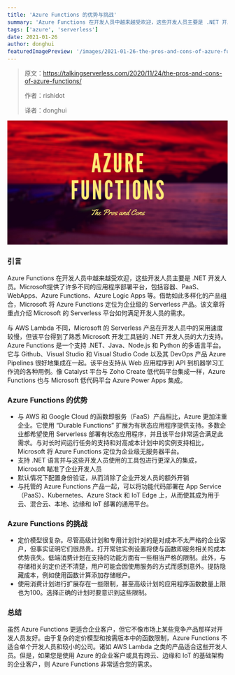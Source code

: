 ```yaml
---
title: 'Azure Functions 的优势与挑战'
summary: 'Azure Functions 在开发人员中越来越受欢迎，这些开发人员主要是 .NET 开发人员。它有哪些优缺点呢？赶紧来一探究竟！'
tags: ['azure', 'serverless']
date: 2021-01-26
author: donghui
featuredImagePreview: '/images/2021-01-26-the-pros-and-cons-of-azure-functions/azure.png'
---
```


> 原文：https://talkingserverless.com/2020/11/24/the-pros-and-cons-of-azure-functions/
> 
> 作者：rishidot
>
> 译者：donghui

![azure](/images/2021-01-26-the-pros-and-cons-of-azure-functions/azure.png)

### 引言
Azure Functions 在开发人员中越来越受欢迎，这些开发人员主要是 .NET 开发人员。Microsoft提供了许多不同的应用程序部署平台，包括容器、PaaS、WebApps、Azure Functions、Azure Logic Apps 等。借助如此多样化的产品组合，Microsoft 将 Azure Functions 定位为企业级的 Serverless 产品。该文章将重点介绍 Microsoft 的 Serverless 平台如何满足开发人员的需求。

与 AWS Lambda 不同，Microsoft 的 Serverless 产品在开发人员中的采用速度较慢，但该平台得到了熟悉 Microsoft 开发工具链的 .NET 开发人员的大力支持。Azure Functions 是一个支持 .NET、Java、Node.js 和 Python 的多语言平台。它与 Github、Visual Studio 和 Visual Studio Code 以及其 DevOps 产品 Azure Pipelines 很好地集成在一起。该平台支持从 Web 应用程序到 API 到机器学习工作流的各种用例。像 Catalyst 平台与 Zoho Create 低代码平台集成一样，Azure Functions 也与 Microsoft 低代码平台 Azure Power Apps 集成。

### Azure Functions 的优势
* 与 AWS 和 Google Cloud 的函数即服务（FaaS）产品相比，Azure 更加注重企业。它使用 “Durable Functions” 扩展为有状态应用程序提供支持。多数企业都希望使用 Serverless 部署有状态应用程序，并且该平台非常适合满足此需求。与对长时间运行任务的支持和对高成本计划中的实例支持相比，Microsoft 将 Azure Functions 定位为企业级无服务器平台。
* 支持 .NET 语言并与这些开发人员使用的工具包进行更深入的集成，Microsoft 瞄准了企业开发人员
* 默认情况下配置身份验证，从而消除了企业开发人员的额外开销
* 与托管的 Azure Functions 产品一起，可以将功能代码部署在 App Service（PaaS）、Kubernetes、Azure Stack 和 IoT Edge 上，从而使其成为用于云、混合云、本地、边缘和 IoT 部署的通用平台。


### Azure Functions 的挑战
* 定价模型很复杂。尽管高级计划和专用计划针对的是对成本不太严格的企业客户，但事实证明它们很昂贵。打开常驻实例设置将使与函数即服务相关的成本优势丧失。低端消费计划在支持的功能方面有一些相当严格的限制。此外，与存储相关的定价还不清楚，用户可能会因使用服务的方式而感到意外。提防隐藏成本，例如使用函数计算添加存储帐户。
* 使用消费计划进行扩展存在一些限制，甚至高级计划的应用程序函数数量上限也为100。选择正确的计划时要意识到这些限制。

### 总结
虽然 Azure Functions 更适合企业客户，但它不像市场上某些竞争产品那样对开发人员友好。由于复杂的定价模型和按需版本中的函数限制，Azure Functions 不适合单个开发人员和较小的公司。诸如 AWS Lambda 之类的产品适合这些开发人员。但是，如果您是使用 Azure 的企业客户或具有跨云、边缘和 IoT 的基础架构的企业客户，则 Azure Functions 非常适合您的需求。

